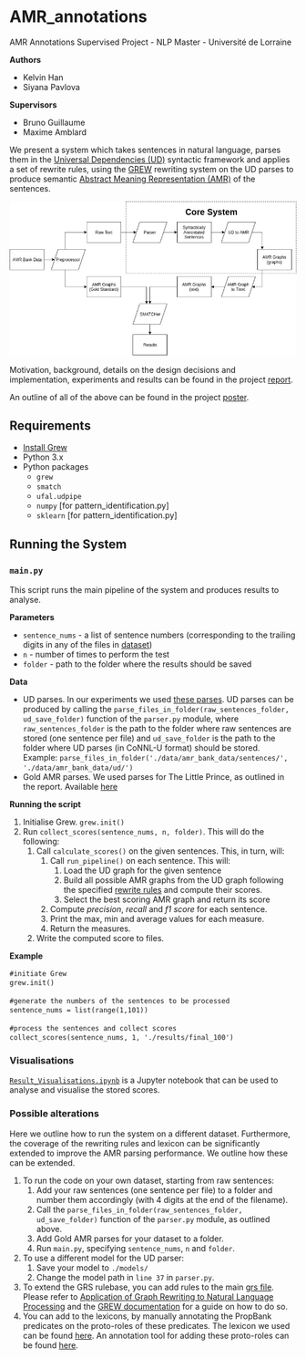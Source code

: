 # AMR_annotations
AMR Annotations Supervised Project - NLP Master - Université de Lorraine

__Authors__

* Kelvin Han
* Siyana Pavlova

__Supervisors__

* Bruno Guillaume
* Maxime Amblard

We present a system which takes sentences in natural language, parses them in the [Universal Dependencies (UD)](https://universaldependencies.org/) syntactic framework and applies a set of rewrite rules, using the [GREW](http://grew.fr/) rewriting system on the UD parses to produce semantic [Abstract Meaning Representation (AMR)](https://amr.isi.edu/) of the sentences.

![alt text](https://github.com/siyanapavlova/AMR_annotations/blob/master/images/system_architecture.jpg "System Architecture")

Motivation, background, details on the design decisions and implementation, experiments and results can be found in the project [report](http://institut-sciences-digitales.fr/wp-content/uploads/2019/07/Going_from_UD_towards_AMR.pdf).

An outline of all of the above can be found in the project [poster](http://institut-sciences-digitales.fr/wp-content/uploads/2019/07/PosterM1TAL1819Going_from_UD_to_AMR_Poster.pdf).

## Requirements

* [Install Grew](http://grew.fr/install/)
* Python 3.x
* Python packages
    * `grew`
    * `smatch`
    * `ufal.udpipe`
    * `numpy` [for pattern_identification.py]
    * `sklearn` [for pattern_identification.py]

## Running the System

### `main.py`
This script runs the main pipeline of the system and produces results to analyse.

__Parameters__

 * `sentence_nums` - a list of sentence numbers (corresponding to the trailing digits in any of the files in [dataset](https://github.com/siyanapavlova/AMR_annotations/tree/master/data/amr_bank_data/sentences))
 * `n` - number of times to perform the test 
 * `folder` - path to the folder where the results should be saved
 
__Data__

 * UD parses. In our experiments we used [these parses](https://github.com/siyanapavlova/AMR_annotations/tree/master/data/amr_bank_data/ud). UD parses can be produced by calling the `parse_files_in_folder(raw_sentences_folder, ud_save_folder)` function of the `parser.py` module, where `raw_sentences_folder` is the path to the folder where raw sentences are stored (one sentence per file) and `ud_save_folder` is the path to the folder where UD parses (in CoNNL-U format) should be stored. Example:
 ```parse_files_in_folder('./data/amr_bank_data/sentences/', './data/amr_bank_data/ud/')```
 * Gold AMR parses. We used parses for The Little Prince, as outlined in the report. Available [here](https://github.com/siyanapavlova/AMR_annotations/tree/master/data/amr_bank_data/amrs)
 
__Running the script__

 1. Initialise Grew.
     `grew.init()`
 2. Run `collect_scores(sentence_nums, n, folder)`. This will do the following:
     1. Call `calculate_scores()` on the given sentences. This, in turn, will:
           1. Call `run_pipeline()` on each sentence. This will:
               1. Load the UD graph for the given sentence
               2. Build all possible AMR graphs from the UD graph following the specified [rewrite rules](https://github.com/siyanapavlova/AMR_annotations/tree/master/grs) and compute their scores.
               3. Select the best scoring AMR graph and return its score
           2. Compute _precision_, _recall_ and _f1 score_ for each sentence.
           3. Print the max, min and average values for each measure.
           4. Return the measures.
     2. Write the computed score to files.
     
__Example__

```
#initiate Grew
grew.init()

#generate the numbers of the sentences to be processed
sentence_nums = list(range(1,101))

#process the sentences and collect scores
collect_scores(sentence_nums, 1, './results/final_100')
```

### Visualisations

[`Result_Visualisations.ipynb`](https://github.com/siyanapavlova/AMR_annotations/blob/master/results/Result%20Visualisations.ipynb) is a Jupyter notebook that can be used to analyse and visualise the stored scores.

### Possible alterations

Here we outline how to run the system on a different dataset. Furthermore, the coverage of the rewriting rules and lexicon can be significantly extended to improve the AMR parsing performance. We outline how these can be extended.

1. To run the code on your own dataset, starting from raw sentences:
    1. Add your raw sentences (one sentence per file) to a folder and number them accordingly (with 4 digits at the end of the filename).
    2. Call the `parse_files_in_folder(raw_sentences_folder, ud_save_folder)` function of the `parser.py` module, as outlined above.
    3. Add Gold AMR parses for your dataset to a folder.
    4. Run `main.py`, specifying `sentence_nums`, `n` and `folder`.
2. To use a different model for the UD parser:
    1. Save your model to `./models/`
    2. Change the model path in `line 37` in `parser.py`.
3. To extend the GRS rulebase, you can add rules to the main [grs file](https://github.com/siyanapavlova/AMR_annotations/tree/master/grs). Please refer to [Application of Graph Rewriting to Natural Language Processing](https://www.wiley.com/en-fr/Application+of+Graph+Rewriting+to+Natural+Language+Processing-p-9781119522348) and the [GREW documentation](http://grew.fr/) for a guide on how to do so.
4. You can add to the lexicons, by manually annotating the PropBank predicates on the proto-roles of these predicates. The lexicon we used can be found [here](https://github.com/siyanapavlova/AMR_annotations/blob/master/grs/lexicons/subcat/test_lexicon.lp). An annotation tool for adding these proto-roles can be found [here](https://github.com/siyanapavlova/AMR_annotations/blob/master/create_lexicon.py).
